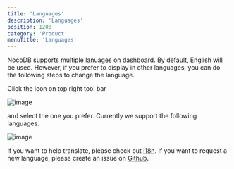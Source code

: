 ```yaml
---
title: 'Languages'
description: 'Languages'
position: 1200
category: 'Product'
menuTitle: 'Languages'
---
```


NocoDB supports multiple lanuages on dashboard. By default, English will be used. However, if you prefer to display in other languages, you can do the following steps to change the language.

Click the icon on top right tool bar

![image](https://user-images.githubusercontent.com/35857179/161960398-a41f9f23-5786-4a1c-a57e-8c166a2785a5.png)

and select the one you prefer. Currently we support the following languages.

![image](https://user-images.githubusercontent.com/35857179/161960528-fb852ad5-8a12-4fbc-9ad1-7c285980603f.png)

If you want to help translate, please check out <a href ="../engineering/translation" target="_blank">i18n</a>. If you want to request a new language, please create an issue on <a href="https://github.com/nocodb/nocodb/issues" target="_blank">Github</a>.